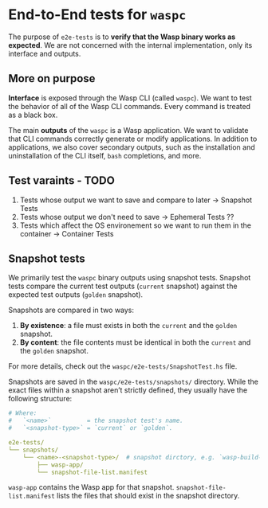 # End-to-End tests for `waspc`

The purpose of `e2e-tests` is to **verify that the Wasp binary works as expected**.
We are not concerned with the internal implementation, only its interface and outputs.

## More on purpose

**Interface** is exposed through the Wasp CLI (called `waspc`).
We want to test the behavior of all of the Wasp CLI commands.
Every command is treated as a black box.

The main **outputs** of the `waspc` is a Wasp application.
We want to validate that CLI commands correctly generate or modify applications.
In addition to applications, we also cover secondary outputs, such as the installation and uninstallation of the CLI itself, `bash` completions, and more.


## Test varaints - TODO

1. Tests whose output we want to save and compare to later -> Snapshot Tests
2. Tests whose output we don't need to save -> Ephemeral Tests ??
3. Tests which affect the OS environement so we want to run them in the container -> Container Tests

## Snapshot tests

We primarily test the `waspc` binary outputs using snapshot tests.
Snapshot tests compare the current test outputs (`current` snapshot) against the expected test outputs (`golden` snapshot).

Snapshots are compared in two ways:

1. **By existence**: a file must exists in both the `current` and the `golden` snapshot.
2. **By content**: the file contents must be identical in both the `current` and the `golden` snapshot.

For more details, check out the `waspc/e2e-tests/SnapshotTest.hs` file.

Snapshots are saved in the `waspc/e2e-tests/snapshots/` directory.
While the exact files within a snapshot aren’t strictly defined, they usually have the following structure:

```yaml
# Where:
#   `<name>`          = the snapshot test's name.
#   `<snapshot-type>` = `current` or `golden`.

e2e-tests/
└── snapshots/
    └── <name>-<snapshot-type>/  # snapshot dirctory, e.g. `wasp-build-current`, `wasp-build-golden`
        ├── wasp-app/
        └── snapshot-file-list.manifest
```

`wasp-app` contains the Wasp app for that snapshot.
`snapshot-file-list.manifest` lists the files that should exist in the snapshot directory.

